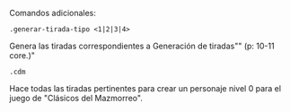 Comandos adicionales:
```
.generar-tirada-tipo <1|2|3|4>
```
Genera las tiradas correspondientes a Generación de tiradas"" (p: 10-11 core.)"

```
.cdm
```
Hace todas las tiradas pertinentes para crear un personaje nivel 0 para el juego de "Clásicos del Mazmorreo".

